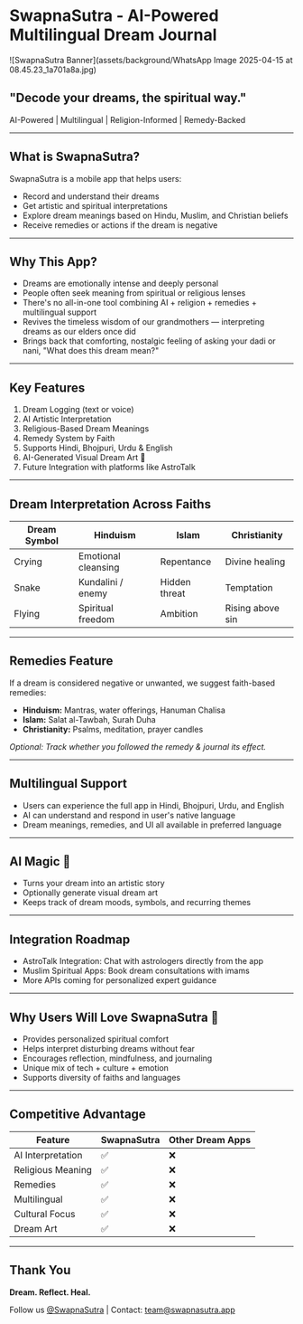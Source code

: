 # SwapnaSutra - AI-Powered Multilingual Dream Journal

![SwapnaSutra Banner](assets/background/WhatsApp Image 2025-04-15 at 08.45.23_1a701a8a.jpg)

## "Decode your dreams, the spiritual way."

AI-Powered | Multilingual | Religion-Informed | Remedy-Backed

---

## What is SwapnaSutra?

SwapnaSutra is a mobile app that helps users:
- Record and understand their dreams
- Get artistic and spiritual interpretations
- Explore dream meanings based on Hindu, Muslim, and Christian beliefs
- Receive remedies or actions if the dream is negative

---

## Why This App?

- Dreams are emotionally intense and deeply personal
- People often seek meaning from spiritual or religious lenses
- There's no all-in-one tool combining AI + religion + remedies + multilingual support
- Revives the timeless wisdom of our grandmothers — interpreting dreams as our elders once did
- Brings back that comforting, nostalgic feeling of asking your dadi or nani, "What does this dream mean?"

---

## Key Features

1. Dream Logging (text or voice)
2. AI Artistic Interpretation
3. Religious-Based Dream Meanings
4. Remedy System by Faith
5. Supports Hindi, Bhojpuri, Urdu & English
6. AI-Generated Visual Dream Art 🎨
7. Future Integration with platforms like AstroTalk

---

## Dream Interpretation Across Faiths

| Dream Symbol | Hinduism | Islam | Christianity |
|--------------|----------|-------|--------------|
| Crying       | Emotional cleansing | Repentance | Divine healing |
| Snake        | Kundalini / enemy | Hidden threat | Temptation |
| Flying       | Spiritual freedom | Ambition | Rising above sin |

---

## Remedies Feature

If a dream is considered negative or unwanted, we suggest faith-based remedies:

- **Hinduism:** Mantras, water offerings, Hanuman Chalisa
- **Islam:** Salat al-Tawbah, Surah Duha
- **Christianity:** Psalms, meditation, prayer candles

*Optional: Track whether you followed the remedy & journal its effect.*

---

## Multilingual Support

- Users can experience the full app in Hindi, Bhojpuri, Urdu, and English
- AI can understand and respond in user's native language
- Dream meanings, remedies, and UI all available in preferred language

---

## AI Magic 🎨

- Turns your dream into an artistic story
- Optionally generate visual dream art
- Keeps track of dream moods, symbols, and recurring themes

---

## Integration Roadmap

- AstroTalk Integration: Chat with astrologers directly from the app
- Muslim Spiritual Apps: Book dream consultations with imams
- More APIs coming for personalized expert guidance

---

## Why Users Will Love SwapnaSutra 💖

- Provides personalized spiritual comfort
- Helps interpret disturbing dreams without fear
- Encourages reflection, mindfulness, and journaling
- Unique mix of tech + culture + emotion
- Supports diversity of faiths and languages

---

## Competitive Advantage

| Feature                | SwapnaSutra | Other Dream Apps |
|------------------------|-------------|------------------|
| AI Interpretation      | ✅          | ❌               |
| Religious Meaning      | ✅          | ❌               |
| Remedies               | ✅          | ❌               |
| Multilingual           | ✅          | ❌               |
| Cultural Focus         | ✅          | ❌               |
| Dream Art              | ✅          | ❌               |

---

## Thank You

**Dream. Reflect. Heal.**

Follow us [@SwapnaSutra](#) | Contact: team@swapnasutra.app
